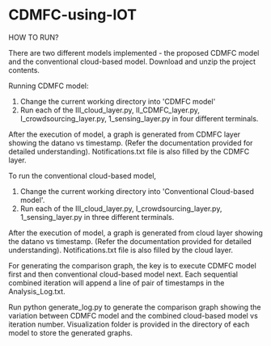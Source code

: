 # CDMFC-using-IOT

HOW TO RUN?

There are two different models implemented - the proposed CDMFC model and the conventional cloud-based model.
Download and unzip the project contents.

Running CDMFC model:
1. Change the current working directory into 'CDMFC model'
2. Run each of the III_cloud_layer.py, II_CDMFC_layer.py, I_crowdsourcing_layer.py, 1_sensing_layer.py 
in four different terminals.

After the execution of model, a graph is generated from CDMFC layer showing the datano vs timestamp. (Refer the documentation provided 
for detailed understanding). Notifications.txt file is also filled by the CDMFC layer.

To run the conventional cloud-based model, 
1. Change the current working directory into 'Conventional Cloud-based model'.
2. Run each of the III_cloud_layer.py, I_crowdsourcing_layer.py, 1_sensing_layer.py 
in three different terminals.

After the execution of model, a graph is generated from cloud layer showing the datano vs timestamp. (Refer the documentation provided 
for detailed understanding). Notifications.txt file is also filled by the cloud layer.

For generating the comparison graph, the key is to execute CDMFC model first and then conventional cloud-based model next.
Each sequential combined iteration will append a line of pair of timestamps in the Analysis_Log.txt. 

Run python generate_log.py to generate the comparison graph showing the variation between CDMFC model and the combined cloud-based model
vs iteration number. 
Visualization folder is provided in the directory of each model to store the generated graphs.

